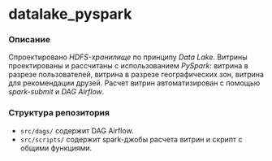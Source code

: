 # datalake_pyspark

### Описание
Спроектировано *HDFS-хранилище* по принципу *Data Lake*. Витрины проектированы и рассчитаны с использованием *PySpark*: витрина в разрезе пользователей, витрина в разрезе географических зон, витрина для рекомендации друзей.
Расчет витрин автоматизирован с помощью *spark-submit* и *DAG Airflow*. 

### Структура репозитория
- `src/dags/` содержит DAG Airflow.
- `src/scripts/` содержит spark-джобы расчета витрин и скрипт с общими функциями.
